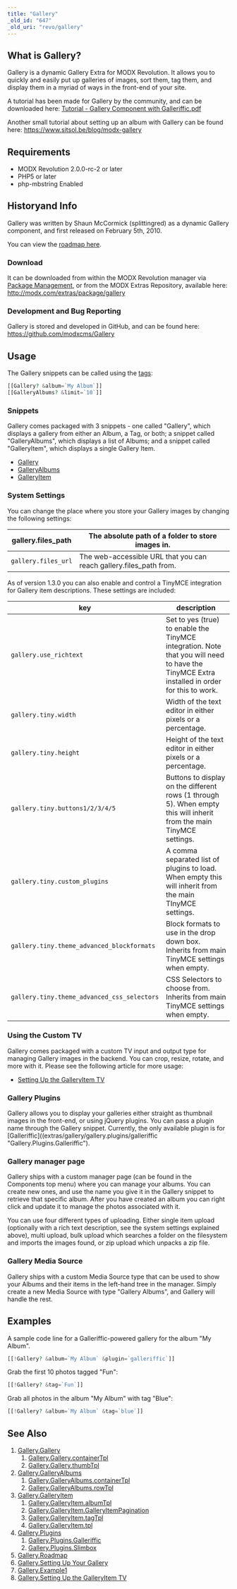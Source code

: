 ```yaml
---
title: "Gallery"
_old_id: "647"
_old_uri: "revo/gallery"
---
```


## What is Gallery?

Gallery is a dynamic Gallery Extra for MODX Revolution. It allows you to quickly and easily put up galleries of images, sort them, tag them, and display them in a myriad of ways in the front-end of your site.

A tutorial has been made for Gallery by the community, and can be downloaded here: [Tutorial - Gallery Component with Galleriffic.pdf](/download/attachments/13664292/Tutorial+-+Gallery+Component+with+Galleriffic.pdf)

Another small tutorial about setting up an album with Gallery can be found here: <https://www.sitsol.be/blog/modx-gallery>

## Requirements

-   MODX Revolution 2.0.0-rc-2 or later
-   PHP5 or later
-   php-mbstring Enabled

## Historyand Info

Gallery was written by Shaun McCormick (splittingred) as a dynamic Gallery component, and first released on February 5th, 2010.

You can view the [roadmap here](extras/gallery/gallery.roadmap "Gallery.Roadmap").

### Download

It can be downloaded from within the MODX Revolution manager via [Package Management](developing-in-modx/advanced-development/package-management "Package Management"), or from the MODX Extras Repository, available here: <http://modx.com/extras/package/gallery>

### Development and Bug Reporting

Gallery is stored and developed in GitHub, and can be found here: <https://github.com/modxcms/Gallery>

## Usage

The Gallery snippets can be called using the [tags](making-sites-with-modx/tag-syntax "Tag Syntax"):

```php
[[Gallery? &album=`My Album`]]
[[GalleryAlbums? &limit=`10`]]
```

### Snippets

Gallery comes packaged with 3 snippets - one called "Gallery", which displays a gallery from either an Album, a Tag, or both; a snippet called "GalleryAlbums", which displays a list of Albums; and a snippet called "GalleryItem", which displays a single Gallery Item.

-   [Gallery](extras/gallery/gallery "Gallery.Gallery")
-   [GalleryAlbums](extras/gallery/gallery.galleryalbums "Gallery.GalleryAlbums")
-   [GalleryItem](extras/gallery/gallery.galleryitem "Gallery.GalleryItem")

### System Settings

You can change the place where you store your Gallery images by changing the following settings:

| gallery.files_path  | The absolute path of a folder to store images in.                  |
| ------------------- | ------------------------------------------------------------------ |
| `gallery.files_url` | The web-accessible URL that you can reach gallery.files_path from. |

As of version 1.3.0 you can also enable and control a TinyMCE integration for Gallery item descriptions. These settings are included:

| key                                         | description                                                                                                                                 |
| ------------------------------------------- | ------------------------------------------------------------------------------------------------------------------------------------------- |
| `gallery.use_richtext`                      | Set to yes (true) to enable the TinyMCE integration. Note that you will need to have the TinyMCE Extra installed in order for this to work. |
| `gallery.tiny.width`                        | Width of the text editor in either pixels or a percentage.                                                                                  |
| `gallery.tiny.height`                       | Height of the text editor in either pixels or a percentage.                                                                                 |
| `gallery.tiny.buttons1/2/3/4/5`             | Buttons to display on the different rows (1 through 5). When empty this will inherit from the main TinyMCE settings.                        |
| `gallery.tiny.custom_plugins`               | A comma separated list of plugins to load. When empty this will inherit from the main TInyMCE settings.                                     |
| `gallery.tiny.theme_advanced_blockformats`  | Block formats to use in the drop down box. Inherits from main TinyMCE settings when empty.                                                  |
| `gallery.tiny.theme_advanced_css_selectors` | CSS Selectors to choose from. Inherits from main TinyMCE settings when empty.                                                               |

### Using the Custom TV

Gallery comes packaged with a custom TV input and output type for managing Gallery images in the backend. You can crop, resize, rotate, and more with it. Please see the following article for more usage:

-   [Setting Up the GalleryItem TV](extras/gallery/gallery.setting-up-the-galleryitem-tv "Gallery.Setting Up the GalleryItem TV")

### Gallery Plugins

Gallery allows you to display your galleries either straight as thumbnail images in the front-end, or using jQuery plugins. You can pass a plugin name through the Gallery snippet. Currently, the only available plugin is for [Galleriffic]((extras/gallery/gallery.plugins/galleriffic "Gallery.Plugins.Galleriffic").

### Gallery manager page

Gallery ships with a custom manager page (can be found in the Components top menu) where you can manage your albums. You can create new ones, and use the name you give it in the Gallery snippet to retrieve that specific album. After you have created an album you can right click and update it to manage the photos associated with it.

You can use four different types of uploading. Either single item upload (optionally with a rich text description, see the system settings explained above), multi upload, bulk upload which searches a folder on the filesystem and imports the images found, or zip upload which unpacks a zip file.

### Gallery Media Source

Gallery ships with a custom Media Source type that can be used to show your Albums and their items in the left-hand tree in the manager. Simply create a new Media Source with type "Gallery Albums", and Gallery will handle the rest.

## Examples

A sample code line for a Galleriffic-powered gallery for the album "My Album".

```php
[[!Gallery? &album=`My Album` &plugin=`galleriffic`]]
```

Grab the first 10 photos tagged "Fun":

```php
[[!Gallery? &tag=`Fun`]]
```

Grab all photos in the album "My Album" with tag "Blue":

```php
[[!Gallery? &album=`My Album` &tag=`blue`]]
```

## See Also

1. [Gallery.Gallery](extras/gallery/gallery/index)
    1. [Gallery.Gallery.containerTpl](extras/gallery/gallery/containertpl)
    2. [Gallery.Gallery.thumbTpl](extras/gallery/gallery/thumbtpl)
2. [Gallery.GalleryAlbums](extras/gallery/gallery.galleryalbums)
    1. [Gallery.GalleryAlbums.containerTpl](extras/gallery/gallery.galleryalbums/containertpl)
    2. [Gallery.GalleryAlbums.rowTpl](extras/gallery/gallery.galleryalbums/rowtpl)
3. [Gallery.GalleryItem](extras/gallery/gallery.galleryitem)
    1. [Gallery.GalleryItem.albumTpl](extras/gallery/gallery.galleryitem/albumtpl)
    2. [Gallery.GalleryItem.GalleryItemPagination](extras/gallery/gallery.galleryitem/galleryitempagination)
    3. [Gallery.GalleryItem.tagTpl](extras/gallery/gallery.galleryitem/tagtpl)
    4. [Gallery.GalleryItem.tpl](extras/gallery/gallery.galleryitem/tpl)
4. [Gallery.Plugins](extras/gallery/gallery.plugins)
    1. [Gallery.Plugins.Galleriffic](extras/gallery/gallery.plugins/galleriffic)
    2. [Gallery.Plugins.Slimbox](extras/gallery/gallery.plugins/slimbox)
5. [Gallery.Roadmap](extras/gallery/gallery.roadmap)
6. [Gallery.Setting Up Your Gallery](extras/gallery/gallery.setting-up-your-gallery)
7. [Gallery.Example1](extras/gallery/gallery.example1)
8. [Gallery.Setting Up the GalleryItem TV](extras/gallery/gallery.setting-up-the-galleryitem-tv)

